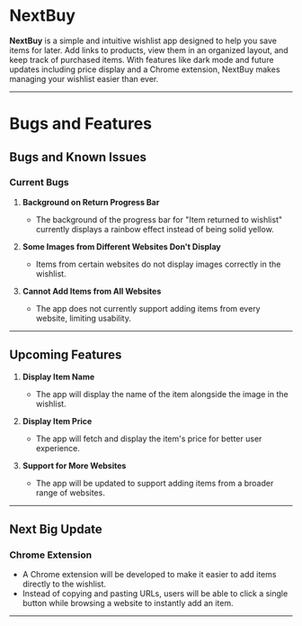 # NextBuy

**NextBuy** is a simple and intuitive wishlist app designed to help you save items for later. Add links to products, view them in an organized layout, and keep track of purchased items. With features like dark mode and future updates including price display and a Chrome extension, NextBuy makes managing your wishlist easier than ever.

---

# Bugs and Features

## Bugs and Known Issues

### Current Bugs
1. **Background on Return Progress Bar**  
   - The background of the progress bar for "Item returned to wishlist" currently displays a rainbow effect instead of being solid yellow.

2. **Some Images from Different Websites Don't Display**  
   - Items from certain websites do not display images correctly in the wishlist.

3. **Cannot Add Items from All Websites**  
   - The app does not currently support adding items from every website, limiting usability.

---

## Upcoming Features

1. **Display Item Name**  
   - The app will display the name of the item alongside the image in the wishlist.

2. **Display Item Price**  
   - The app will fetch and display the item's price for better user experience.

3. **Support for More Websites**  
   - The app will be updated to support adding items from a broader range of websites.

---

## Next Big Update

### Chrome Extension
- A Chrome extension will be developed to make it easier to add items directly to the wishlist.  
- Instead of copying and pasting URLs, users will be able to click a single button while browsing a website to instantly add an item.

---